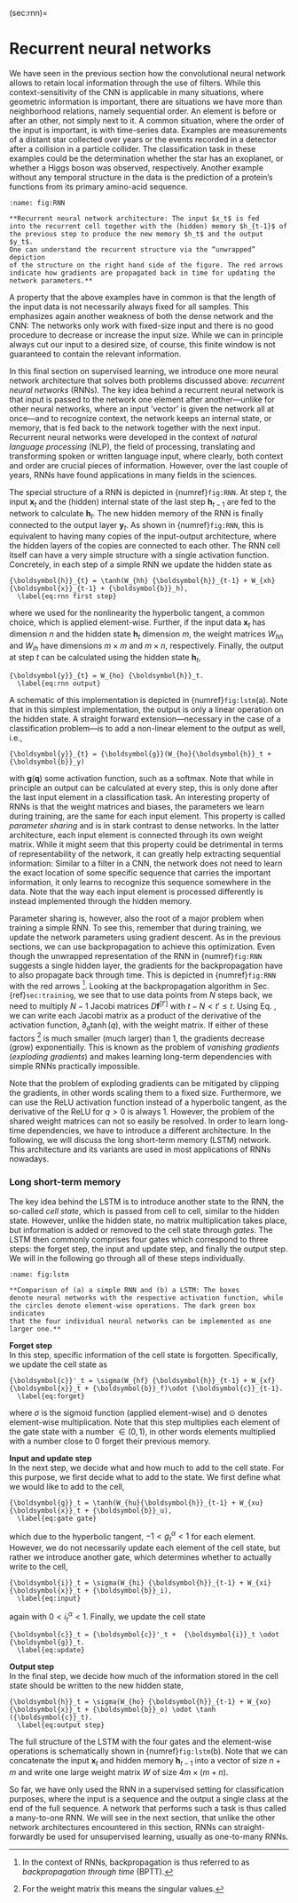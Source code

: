 <!-- Global site tag (gtag.js) - Google Analytics -->

<script async src="https://www.googletagmanager.com/gtag/js?id=G-ZLMLLKHZE0"></script>
<script>
  window.dataLayer = window.dataLayer || [];
  function gtag(){dataLayer.push(arguments);}
  gtag('js', new Date());

  gtag('config', 'G-ZLMLLKHZE0');
</script>
(sec:rnn)=
# Recurrent neural networks


We have seen in the previous section how the convolutional neural
network allows to retain local information through the use of filters.
While this context-sensitivity of the CNN is applicable in many
situations, where geometric information is important, there are
situations we have more than neighborhood relations, namely sequential
order. An element is before or after an other, not simply next to it. A
common situation, where the order of the input is important, is with
time-series data. Examples are measurements of a distant star collected
over years or the events recorded in a detector after a collision in a
particle collider. The classification task in these examples could be
the determination whether the star has an exoplanet, or whether a Higgs
boson was observed, respectively. Another example without any temporal
structure in the data is the prediction of a protein’s functions from
its primary amino-acid sequence.

```{figure} ../../_static/lecture_specific/supervised-ml_w_NN/rnn.png
:name: fig:RNN

**Recurrent neural network architecture: The input $x_t$ is fed
into the recurrent cell together with the (hidden) memory $h_{t-1}$ of
the previous step to produce the new memory $h_t$ and the output $y_t$.
One can understand the recurrent structure via the “unwrapped” depiction
of the structure on the right hand side of the figure. The red arrows
indicate how gradients are propagated back in time for updating the
network parameters.**
```

A property that the above examples have in common is that the length of
the input data is not necessarily always fixed for all samples. This
emphasizes again another weakness of both the dense network and the CNN:
The networks only work with fixed-size input and there is no good
procedure to decrease or increase the input size. While we can in
principle always cut our input to a desired size, of course, this finite
window is not guaranteed to contain the relevant information.

In this final section on supervised learning, we introduce one more
neural network architecture that solves both problems discussed above:
*recurrent neural networks* (RNNs). The key idea behind a recurrent
neural network is that input is passed to the network one element after
another—unlike for other neural networks, where an input ’vector’ is
given the network all at once—and to recognize context, the network
keeps an internal state, or memory, that is fed back to the network
together with the next input. Recurrent neural networks were developed
in the context of *natural language processing* (NLP), the field of
processing, translating and transforming spoken or written language
input, where clearly, both context and order are crucial pieces of
information. However, over the last couple of years, RNNs have found
applications in many fields in the sciences.

The special structure of a RNN is depicted in {numref}`fig:RNN`. At step
$t$, the input ${\boldsymbol{x}}_t$ and the (hidden) internal state of
the last step ${\boldsymbol{h}}_{t-1}$ are fed to the network to
calculate ${\boldsymbol{h}}_t$. The new hidden memory of the RNN is
finally connected to the output layer ${\boldsymbol{y}}_t$. As shown in
{numref}`fig:RNN`, this is equivalent to having many copies of the
input-output architecture, where the hidden layers of the copies are
connected to each other. The RNN cell itself can have a very simple
structure with a single activation function. Concretely, in each step of
a simple RNN we update the hidden state as
```{math}
{\boldsymbol{h}}_{t} = \tanh(W_{hh} {\boldsymbol{h}}_{t-1} + W_{xh} {\boldsymbol{x}}_{t-1} + {\boldsymbol{b}}_h),
  \label{eq:rnn first step}
```
where we used for the nonlinearity the
hyperbolic tangent, a common choice, which is applied element-wise.
Further, if the input data ${\boldsymbol{x}}_t$ has dimension $n$ and
the hidden state ${\boldsymbol{h}}_t$ dimension $m$, the weight matrices
$W_{hh}$ and $W_{ih}$ have dimensions $m\times m$ and $m\times n$,
respectively. Finally, the output at step $t$ can be calculated using
the hidden state ${\boldsymbol{h}}_t$,
```{math}
{\boldsymbol{y}}_{t} = W_{ho} {\boldsymbol{h}}_t.
  \label{eq:rnn output}
```
A schematic of this implementation is depicted
in {numref}`fig:lstm`(a). Note that in this simplest implementation, the
output is only a linear operation on the hidden state. A straight
forward extension—necessary in the case of a classification problem—is
to add a non-linear element to the output as well, i.e.,
```{math}
{\boldsymbol{y}}_{t} = {\boldsymbol{g}}(W_{ho}{\boldsymbol{h}}_t + {\boldsymbol{b}}_y)
```
with ${\boldsymbol{g}}({\boldsymbol{q}})$ some activation function, such
as a softmax. Note that while in principle an output can be calculated
at every step, this is only done after the last input element in a
classification task. An interesting property of RNNs is that the weight
matrices and biases, the parameters we learn during training, are the
same for each input element. This property is called *parameter sharing*
and is in stark contrast to dense networks. In the latter architecture,
each input element is connected through its own weight matrix. While it
might seem that this property could be detrimental in terms of
representability of the network, it can greatly help extracting
sequential information: Similar to a filter in a CNN, the network does
not need to learn the exact location of some specific sequence that
carries the important information, it only learns to recognize this
sequence somewhere in the data. Note that the way each input element is
processed differently is instead implemented through the hidden memory.

Parameter sharing is, however, also the root of a major problem when
training a simple RNN. To see this, remember that during training, we
update the network parameters using gradient descent. As in the previous
sections, we can use backpropagation to achieve this optimization. Even
though the unwrapped representation of the RNN in {numref}`fig:RNN`
suggests a single hidden layer, the gradients for the backpropagation
have to also propagate back through time. This is depicted in
{numref}`fig:RNN` with the red arrows [^1]. Looking at the
backpropagation algorithm in Sec. {ref}`sec:training`, we see that to use
data points from $N$ steps back, we need to multiply $N-1$ Jacobi
matrices $D{\boldsymbol{f}}^{[t']}$ with $t-N < t' \leq t$. Using Eq. ,
we can write each Jacobi matrix as a product of the derivative of the
activation function, $\partial_q \tanh(q)$, with the weight matrix. If
either of these factors [^2] is much smaller (much larger) than $1$, the
gradients decrease (grow) exponentially. This is known as the problem of
*vanishing gradients* (*exploding gradients*) and makes learning
long-term dependencies with simple RNNs practically impossible.

Note that the problem of exploding gradients can be mitigated by
clipping the gradients, in other words scaling them to a fixed size.
Furthermore, we can use the ReLU activation function instead of a
hyperbolic tangent, as the derivative of the ReLU for $q>0$ is always 1.
However, the problem of the shared weight matrices can not so easily be
resolved. In order to learn long-time dependencies, we have to introduce
a different architecture. In the following, we will discuss the long
short-term memory (LSTM) network. This architecture and its variants are
used in most applications of RNNs nowadays.

### Long short-term memory

The key idea behind the LSTM is to introduce another state to the RNN,
the so-called *cell state*, which is passed from cell to cell, similar
to the hidden state. However, unlike the hidden state, no matrix
multiplication takes place, but information is added or removed to the
cell state through *gates*. The LSTM then commonly comprises four gates
which correspond to three steps: the forget step, the input and update
step, and finally the output step. We will in the following go through
all of these steps individually.


```{figure} ../../_static/lecture_specific/supervised-ml_w_NN/lstm.png
:name: fig:lstm

**Comparison of (a) a simple RNN and (b) a LSTM: The boxes
denote neural networks with the respective activation function, while
the circles denote element-wise operations. The dark green box indicates
that the four individual neural networks can be implemented as one
larger one.**
```


**Forget step**\
In this step, specific information of the cell state is forgotten.
Specifically, we update the cell state as
```{math}
{\boldsymbol{c}}'_t = \sigma(W_{hf} {\boldsymbol{h}}_{t-1} + W_{xf} {\boldsymbol{x}}_t + {\boldsymbol{b}}_f)\odot {\boldsymbol{c}}_{t-1}.
  \label{eq:forget}
```
where $\sigma$ is the sigmoid function (applied
element-wise) and $\odot$ denotes element-wise multiplication. Note that
this step multiplies each element of the gate state with a number
$\in(0,1)$, in other words elements multiplied with a number close to
$0$ forget their previous memory.

**Input and update step**\
In the next step, we decide what and how much to add to the cell state.
For this purpose, we first decide what to add to the state. We first
define what we would like to add to the cell,
```{math}
{\boldsymbol{g}}_t = \tanh(W_{hu}{\boldsymbol{h}}_{t-1} + W_{xu} {\boldsymbol{x}}_t + {\boldsymbol{b}}_u),
  \label{eq:gate gate}
```
which due to the hyperbolic tangent,
$-1 < g^\alpha_t < 1$ for each element. However, we do not necessarily
update each element of the cell state, but rather we introduce another
gate, which determines whether to actually write to the cell,
```{math}
{\boldsymbol{i}}_t = \sigma(W_{hi} {\boldsymbol{h}}_{t-1} + W_{xi} {\boldsymbol{x}}_t + {\boldsymbol{b}}_i),
  \label{eq:input}
```
again with $0<i^\alpha_t < 1$. Finally, we update
the cell state
```{math}
{\boldsymbol{c}}_t = {\boldsymbol{c}}'_t +  {\boldsymbol{i}}_t \odot {\boldsymbol{g}}_t.
  \label{eq:update}
```

**Output step**\
In the final step, we decide how much of the information stored in the
cell state should be written to the new hidden state,
```{math}
{\boldsymbol{h}}_t = \sigma(W_{ho} {\boldsymbol{h}}_{t-1} + W_{xo} {\boldsymbol{x}}_t + {\boldsymbol{b}}_o) \odot \tanh ({\boldsymbol{c}}_t).
  \label{eq:output step}
```

The full structure of the LSTM with the four gates and the element-wise
operations is schematically shown in {numref}`fig:lstm`(b). Note that we
can concatenate the input ${\boldsymbol{x}}_t$ and hidden memory
${\boldsymbol{h}}_{t-1}$ into a vector of size $n+m$ and write one large
weight matrix $W$ of size $4m \times (m+n)$.

So far, we have only used the RNN in a supervised setting for
classification purposes, where the input is a sequence and the output a
single class at the end of the full sequence. A network that performs
such a task is thus called a many-to-one RNN. We will see in the next
section, that unlike the other network architectures encountered in this
section, RNNs can straight-forwardly be used for unsupervised learning,
usually as one-to-many RNNs.

[^1]: In the context of RNNs, backpropagation is thus referred to as
    *backpropagation through time* (BPTT).

[^2]: For the weight matrix this means the singular values.
